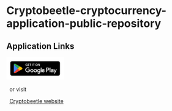 # Cryptobeetle-cryptocurrency-application-public-repository

## Application Links

[<img src="google-play-badge.png" width="150">](https://play.google.com/store/apps/details?id=com.redoven.cryptomatic&pli=1)

&nbsp; or visit

&nbsp; [Cryptobeetle website](https://cryptobeetle.framer.ai/)
